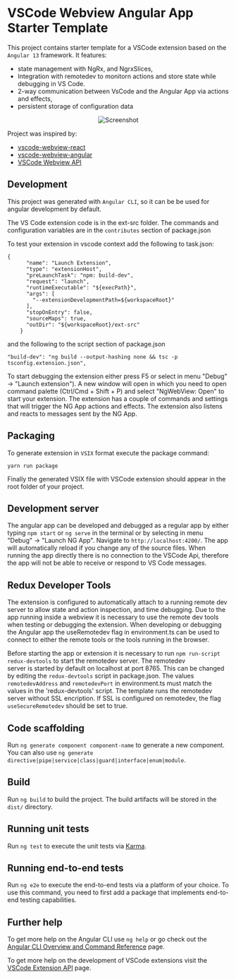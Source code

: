 # VSCode Webview Angular App Starter Template

This project contains starter template for a VSCode extension based on the `Angular 13`  framework.
It features:
* state management with NgRx, and NgrxSlices,
* Integration with remotedev to monitorn actions and store state while debugging in VS Code.  
* 2-way communication between VsCode and the Angular App via actions and effects,
* persistent storage of configuration data  

<div align="center">
<img src="https://via.placeholder.com/728x150/4b0081/23AD99/?text=VscodeNgWebview screenshot here" width="" alt="Screenshot" title="VSCode Webview Angular" />
</div>

Project was inspired by:
* [vscode-webview-react](https://github.com/rebornix/vscode-webview-react)
* [vscode-webview-angular](https://github.com/4gray/vscode-webview-angular)
* [VSCode Webview API](https://code.visualstudio.com/api/extension-guides/webview)

## Development

This project was generated with `Angular CLI`, so it can be be used for angular development by default.

The VS Code extension code is in the ext-src folder. The commands and configuration variables are in the `contributes` section of package.json


To test your extension in vscode context add the following to task.json:
```
{
      "name": "Launch Extension",
      "type": "extensionHost",
      "preLaunchTask": "npm: build-dev",
      "request": "launch",
      "runtimeExecutable": "${execPath}",
      "args": [
        "--extensionDevelopmentPath=${workspaceRoot}"
      ],
      "stopOnEntry": false,
      "sourceMaps": true,
      "outDir": "${workspaceRoot}/ext-src"
    }
```
and the following to the script section of package.json
```
"build-dev": "ng build --output-hashing none && tsc -p tsconfig.extension.json",
```

 To start debugging the extension either press F5 or select in menu "Debug" -> "Launch extension"). A new window will open in which you need to open command palette (Ctrl/Cmd + Shift + P) and select "NgWebView: Open" to start your extension. The extension has a couple of commands and settings that will trigger the NG App actions and effects. The extension also listens and reacts to messages sent by the NG App. 
 
## Packaging

To generate extension in `VSIX` format execute the package command:

```
yarn run package
```

Finally the generated VSIX file with VSCode extension should appear in the root folder of your project.


## Development server

The angular app can be developed and debugged as a regular app by either typing `npm start` or `ng serve` in the terminal or by selecting in menu "Debug" -> "Launch NG App". Navigate to `http://localhost:4200/`. The app will automatically reload if you change any of the source files. When running the app directly there is no connection to the VSCode Api, therefore the app will not be able to receive or respond to VS Code messages. 

## Redux Developer Tools

The extension is configured to automatically attach to a running remote dev server to allow state and action inspection, and time debugging. Due to the app running inside a webview it is necessary to use the remote dev tools when testing or debugging the extension. 
When developing or debugging the Angular app the useRemotedev flag in environment.ts can be used to connect to either the remote tools or the tools running in the browser.

Before starting the app or extension it is necessary to run `npm run-script redux-devtools` to start the remotedev server. The remotedev    
server is started by default on localhost at port 8765. This can be changed by editing the `redux-devtools` script in package.json.
The values `remotedevAddress` and `remotedevPort`  in environment.ts must match the values in the 'redux-devtools' script.
The template runs the remotedev server without SSL encription. If SSL is configured on remotedev, the flag `useSecureRemotedev` should be set to true.

## Code scaffolding

Run `ng generate component component-name` to generate a new component. You can also use `ng generate directive|pipe|service|class|guard|interface|enum|module`.

## Build

Run `ng build` to build the project. The build artifacts will be stored in the `dist/` directory.

## Running unit tests

Run `ng test` to execute the unit tests via [Karma](https://karma-runner.github.io).

## Running end-to-end tests

Run `ng e2e` to execute the end-to-end tests via a platform of your choice. To use this command, you need to first add a package that implements end-to-end testing capabilities.

## Further help

To get more help on the Angular CLI use `ng help` or go check out the [Angular CLI Overview and Command Reference](https://angular.io/cli) page.

To get more help on the development of VSCode extensions visit the [VSCode Extension API](https://code.visualstudio.com/api) page.

